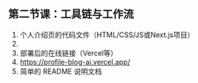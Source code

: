 
## 第二节课：工具链与工作流

1. 个人介绍页的代码文件（HTML/CSS/JS或Next.js项目）
2. 
3. 部署后的在线链接（Vercel等）
4. https://profile-blog-ai.vercel.app/
5. 简单的 README 说明文档
